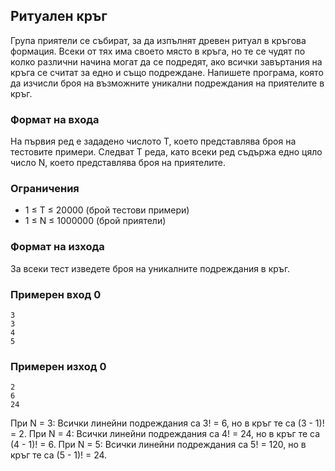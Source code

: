 ## Ритуален кръг

Група приятели се събират, за да изпълнят древен ритуал в кръгова формация. Всеки от тях има своето място в кръга, но те се чудят по колко различни начина могат да се подредят, ако всички завъртания на кръга се считат за едно и също подреждане.
Напишете програма, която да изчисли броя на възможните уникални подреждания на приятелите в кръг.


### Формат на входа

На първия ред е зададено числото T, което представлява броя на тестовите примери.
Следват T реда, като всеки ред съдържа едно цяло число N, което представлява броя на приятелите. 

### Ограничения

- 1 ≤ T ≤ 20000 (брой тестови примери)
- 1 ≤ N ≤ 1000000 (брой приятели)


### Формат на изхода

За всеки тест изведете броя на уникалните подреждания в кръг. 

### Примерен вход 0

```
3 
3 
4 
5 
```

### Примерен изход 0

```
2 
6 
24 
```

При N = 3: Всички линейни подреждания са 3! = 6, но в кръг те са (3 - 1)! = 2. При N = 4: Всички линейни подреждания са 4! = 24, но в кръг те са (4 - 1)! = 6. При N = 5: Всички линейни подреждания са 5! = 120, но в кръг те са (5 - 1)! = 24. 
